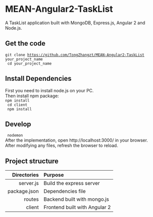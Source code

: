 # MEAN-Angular2-TaskList
A TaskList application built with MongoDB, Express.js, Angular 2 and Node.js.

## Get the code
<code>git clone https://github.com/TongZhangzt/MEAN-Angular2-TaskList your_project_name <br>
cd your_project_name</code>

## Install Dependencies
First you need to install node.js on your PC.<br>
Then install npm package:<br>
<code>npm install<br>
cd client<br>
npm install</code>

## Develop
<code> nodemon</code><br>
After the implementation, open http://localhost:3000/ in your browser.<br>
After modifying any files, refresh the browser to reload.

## Project structure
<table>
  <thead>
    <th align="right">Directories</th>
    <th align="left">Purpose</th>
  </thead>
  <tbody>
   <tr>
   <td align="right">server.js</td>
   <td align="left">Build the express server</td>   
   </tr>
   <tr>
   <td align="right">package.json</td>
   <td align="left">Dependencies file</td>   
   </tr>
   <tr>
   <td align="right">routes</td>
   <td align="left">Backend built with mongo.js</td>   
   </tr>
   <tr>
   <td align="right">client</td>
   <td align="left">Frontend built with Angular 2</td>   
   </tr>
  </tbody>
</table>
